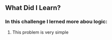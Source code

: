 ## What Did I Learn?

### In this challenge I lerned more abou logic:

1. This problem is very simple